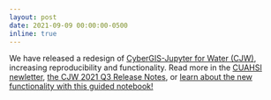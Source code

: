 ```yaml
---
layout: post
date: 2021-09-09 00:00:00-0500
inline: true
---
```


We have released a redesign of [CyberGIS-Jupyter for Water (CJW)](https://go.illinois.edu/cybergis-jupyter-water/), increasing reproducibility and functionality. Read more in the [CUAHSI newletter](https://us3.campaign-archive.com/?u=aad7e9257f329c1a46ebbd412&id=7bb6612d06#mctoc4), [the CJW 2021 Q3 Release Notes](https://www.hydroshare.org/resource/f3315ec8c1df4f4ab5d2274220de0351/), or [learn about the new functionality with this guided notebook!](https://www.hydroshare.org/resource/df8244042e5445edb106d93e5a491d29/)